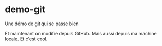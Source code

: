 # demo-git
Une démo de git qui se passe bien

Et maintenant on modifie depuis GitHub.
Mais aussi depuis ma machine locale. Et c'est cool.
